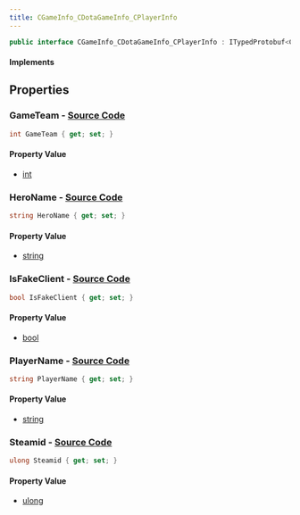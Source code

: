 ```yaml
---
title: CGameInfo_CDotaGameInfo_CPlayerInfo
---
```


```csharp
public interface CGameInfo_CDotaGameInfo_CPlayerInfo : ITypedProtobuf<CGameInfo_CDotaGameInfo_CPlayerInfo>, INativeHandle
```

#### Implements

## Properties

### **GameTeam** - [Source Code](https://github.com/swiftly-solution/swiftlys2/blob/main/managed/src/SwiftlyS2.Generated/Protobufs/Interfaces/CGameInfo_CDotaGameInfo_CPlayerInfo.cs#L25)

```csharp
int GameTeam { get; set; }
```

#### Property Value

- [int](https://learn.microsoft.com/dotnet/api/system.int32)

### **HeroName** - [Source Code](https://github.com/swiftly-solution/swiftlys2/blob/main/managed/src/SwiftlyS2.Generated/Protobufs/Interfaces/CGameInfo_CDotaGameInfo_CPlayerInfo.cs#L13)

```csharp
string HeroName { get; set; }
```

#### Property Value

- [string](https://learn.microsoft.com/dotnet/api/system.string)

### **IsFakeClient** - [Source Code](https://github.com/swiftly-solution/swiftlys2/blob/main/managed/src/SwiftlyS2.Generated/Protobufs/Interfaces/CGameInfo_CDotaGameInfo_CPlayerInfo.cs#L19)

```csharp
bool IsFakeClient { get; set; }
```

#### Property Value

- [bool](https://learn.microsoft.com/dotnet/api/system.boolean)

### **PlayerName** - [Source Code](https://github.com/swiftly-solution/swiftlys2/blob/main/managed/src/SwiftlyS2.Generated/Protobufs/Interfaces/CGameInfo_CDotaGameInfo_CPlayerInfo.cs#L16)

```csharp
string PlayerName { get; set; }
```

#### Property Value

- [string](https://learn.microsoft.com/dotnet/api/system.string)

### **Steamid** - [Source Code](https://github.com/swiftly-solution/swiftlys2/blob/main/managed/src/SwiftlyS2.Generated/Protobufs/Interfaces/CGameInfo_CDotaGameInfo_CPlayerInfo.cs#L22)

```csharp
ulong Steamid { get; set; }
```

#### Property Value

- [ulong](https://learn.microsoft.com/dotnet/api/system.uint64)

